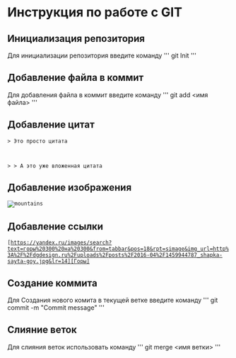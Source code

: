 # Инструкция по работе с GIT
## Инициализация репозитория


Для инициализации репозитория введите команду
'''
    git Init
'''

## Добавление файла в коммит

Для добавления файла в коммит введите команду
'''
    git add <имя файла>
'''
## Добавление цитат

<code>&gt; Это просто цитата

&gt; &gt; А это уже вложенная цитата
</code>


## Добавление изображения


<code>![mountains](geek-tutorial\montains "Пейзаж с горами")
</code>

## Добавление ссылки

<code>[https://yandex.ru/images/search?text=горы%20300%20на%20300&from=tabbar&pos=18&rpt=simage&img_url=http%3A%2F%2Fdgdesign.ru%2Fuploads%2Fposts%2F2016-04%2F1459944787_shapka-sayta-goy.jpg&lr=14][Горы]
</code>

## Создание коммита

Для Создания нового комита в текущей ветке введите команду
'''
    git commit -m "Commit message"
'''

## Слияние веток
Для слияния веток использовать команду 
'''
    git merge <имя ветки>
'''
